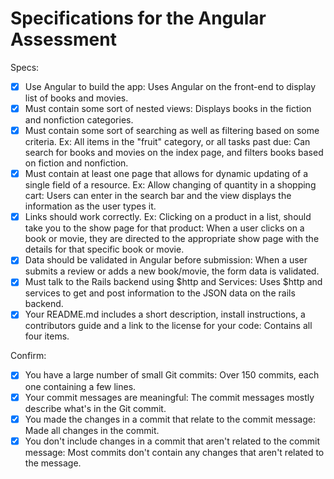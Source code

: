 # Specifications for the Angular Assessment

Specs:

- [x] Use Angular to build the app: Uses Angular on the front-end to display list of books and movies.
- [x] Must contain some sort of nested views: Displays books in the fiction and nonfiction categories.
- [x] Must contain some sort of searching as well as filtering based on some criteria. Ex: All items in the "fruit" category, or all tasks past due: Can search for books and movies on the index page, and filters books based on fiction and nonfiction.
- [x] Must contain at least one page that allows for dynamic updating of a single field of a resource. Ex: Allow changing of quantity in a shopping cart: Users can enter in the search bar and the view displays the information as the user types it.
- [x] Links should work correctly. Ex: Clicking on a product in a list, should take you to the show page for that product: When a user clicks on a book or movie, they are directed to the appropriate show page with the details for that specific book or movie.
- [x] Data should be validated in Angular before submission: When a user submits a review or adds a new book/movie, the form data is validated.
- [x] Must talk to the Rails backend using $http and Services: Uses $http and services to get and post information to the JSON data on the rails backend.
- [x] Your README.md includes a short description, install instructions, a contributors guide and a link to the license for your code: Contains all four items.

Confirm:

- [x] You have a large number of small Git commits: Over 150 commits, each one containing a few lines.
- [x] Your commit messages are meaningful: The commit messages mostly describe what's in the Git commit.
- [x] You made the changes in a commit that relate to the commit message: Made all changes in the commit.
- [x] You don't include changes in a commit that aren't related to the commit message: Most commits don't contain any changes that aren't related to the message.